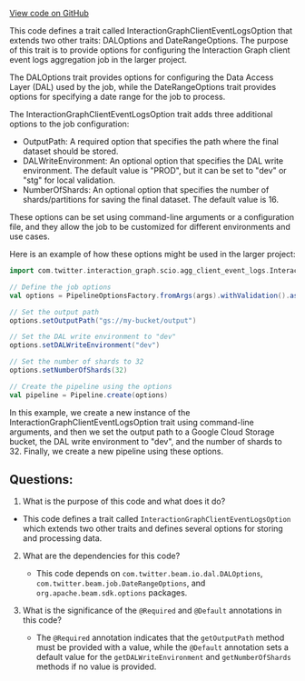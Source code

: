 [View code on GitHub](https://github.com/misbahsy/the-algorithm/src/scala/com/twitter/interaction_graph/scio/agg_client_event_logs/InteractionGraphClientEventLogsOption.scala)

This code defines a trait called InteractionGraphClientEventLogsOption that extends two other traits: DALOptions and DateRangeOptions. The purpose of this trait is to provide options for configuring the Interaction Graph client event logs aggregation job in the larger project.

The DALOptions trait provides options for configuring the Data Access Layer (DAL) used by the job, while the DateRangeOptions trait provides options for specifying a date range for the job to process.

The InteractionGraphClientEventLogsOption trait adds three additional options to the job configuration:
- OutputPath: A required option that specifies the path where the final dataset should be stored.
- DALWriteEnvironment: An optional option that specifies the DAL write environment. The default value is "PROD", but it can be set to "dev" or "stg" for local validation.
- NumberOfShards: An optional option that specifies the number of shards/partitions for saving the final dataset. The default value is 16.

These options can be set using command-line arguments or a configuration file, and they allow the job to be customized for different environments and use cases.

Here is an example of how these options might be used in the larger project:

```scala
import com.twitter.interaction_graph.scio.agg_client_event_logs.InteractionGraphClientEventLogsOption

// Define the job options
val options = PipelineOptionsFactory.fromArgs(args).withValidation().as(classOf[InteractionGraphClientEventLogsOption])

// Set the output path
options.setOutputPath("gs://my-bucket/output")

// Set the DAL write environment to "dev"
options.setDALWriteEnvironment("dev")

// Set the number of shards to 32
options.setNumberOfShards(32)

// Create the pipeline using the options
val pipeline = Pipeline.create(options)
``` 

In this example, we create a new instance of the InteractionGraphClientEventLogsOption trait using command-line arguments, and then we set the output path to a Google Cloud Storage bucket, the DAL write environment to "dev", and the number of shards to 32. Finally, we create a new pipeline using these options.
## Questions: 
 1. What is the purpose of this code and what does it do?
   - This code defines a trait called `InteractionGraphClientEventLogsOption` which extends two other traits and defines several options for storing and processing data.

2. What are the dependencies for this code?
   - This code depends on `com.twitter.beam.io.dal.DALOptions`, `com.twitter.beam.job.DateRangeOptions`, and `org.apache.beam.sdk.options` packages.

3. What is the significance of the `@Required` and `@Default` annotations in this code?
   - The `@Required` annotation indicates that the `getOutputPath` method must be provided with a value, while the `@Default` annotation sets a default value for the `getDALWriteEnvironment` and `getNumberOfShards` methods if no value is provided.